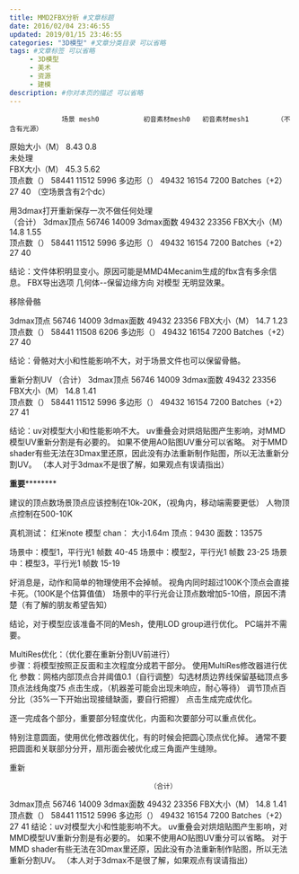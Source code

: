 ```yaml
---
title: MMD2FBX分析 #文章标题
date: 2016/02/04 23:46:55
updated: 2019/01/15 23:46:55
categories: "3D模型" #文章分类目录 可以省略
tags: #文章标签 可以省略
     - 3D模型
     - 美术
     - 资源
     - 建模
description: #你对本页的描述 可以省略
---
```



				 场景 mesh0	 		初音素材mesh0	初音素材mesh1		（不含有光源）				
原始大小（M）		8.43				0.8		
未处理			
FBX大小（M）		45.3				5.62	
顶点数（）			58441				11512      		5996
多边形（）			49432				16154      		7200
Batches（+2）		27					40							   （空场景含有2个dc）

用3dmax打开重新保存一次不做任何处理			
									  （合计）
3dmax顶点			56746				14009
3dmax面数			49432				23356
FBX大小（M）		14.8				1.55	
顶点数（）			58441				11512      		5996
多边形（）			49432				16154      		7200
Batches（+2）		27					40

结论：文件体积明显变小。原因可能是MMD4Mecanim生成的fbx含有多余信息。
FBX导出选项 几何体--保留边缘方向			对模型  无明显效果。



移除骨骼		

3dmax顶点			56746				14009
3dmax面数			49432				23356
FBX大小（M）		14.7				1.23	
顶点数（）			58441				11508      		6206
多边形（）			49432				16154      		7200
Batches（+2）		27					40

结论：骨骼对大小和性能影响不大，对于场景文件也可以保留骨骼。



重新分割UV
									  （合计）
3dmax顶点			56746				14009
3dmax面数			49432				23356
FBX大小（M）		14.8				1.41	
顶点数（）			58441				11512      		5996
多边形（）			49432				16154      		7200
Batches（+2）		27					41

结论：uv对模型大小和性能影响不大。
uv重叠会对烘焙贴图产生影响，对MMD模型UV重新分割是有必要的。
如果不使用AO贴图UV重分可以省略。
对于MMD shader有些无法在3Dmax里还原，因此没有办法重新制作贴图，所以无法重新分割UV。
（本人对于3dmax不是很了解，如果观点有误请指出）

**重要**********



建议的顶点数场景顶点应该控制在10k-20K，（视角内，移动端需要更低）
人物顶点控制在500-10K

真机测试：
红米note 模型 chan： 大小1.64m
顶点：9430 面数：13575  

场景中：模型1，平行光1 帧数 40-45
场景中：模型2，平行光1 帧数 23-25
场景中：模型3，平行光1 帧数 15-19

好消息是，动作和简单的物理使用不会掉帧。
视角内同时超过100K个顶点会直接卡死。（100K是个估算值值）
场景中的平行光会让顶点数增加5-10倍，原因不清楚（有了解的朋友希望告知）

结论，对于模型应该准备不同的Mesh，使用LOD group进行优化。
PC端并不需要。

MultiRes优化：（优化要在重新分割UV前进行）	
步骤：将模型按照正反面和主次程度分成若干部分。
使用MultiRes修改器进行优化
参数：网格内部顶点合并阈值0.1（自行调整）勾选材质边界线保留基础顶点多顶点法线角度75
点击生成，（机器差可能会出现未响应，耐心等待）
调节顶点百分比（35%一下开始出现接缝缺面，要自行把握）
点击生成完成优化。

逐一完成各个部分，重要部分轻度优化，内面和次要部分可以重点优化。


特别注意圆面，使用优化修改器优化，有的时候会把圆心顶点优化掉。
通常不要把圆面和关联部分分开，扇形面会被优化成三角面产生缝隙。

重新


									   （合计）
3dmax顶点			56746				14009
3dmax面数			49432				23356
FBX大小（M）		14.8				1.41	
顶点数（）			58441				11512      		5996
多边形（）			49432				16154      		7200
Batches（+2）		27					41
结论：uv对模型大小和性能影响不大。
uv重叠会对烘焙贴图产生影响，对MMD模型UV重新分割是有必要的。
如果不使用AO贴图UV重分可以省略。
对于MMD shader有些无法在3Dmax里还原，因此没有办法重新制作贴图，所以无法重新分割UV。
（本人对于3dmax不是很了解，如果观点有误请指出）